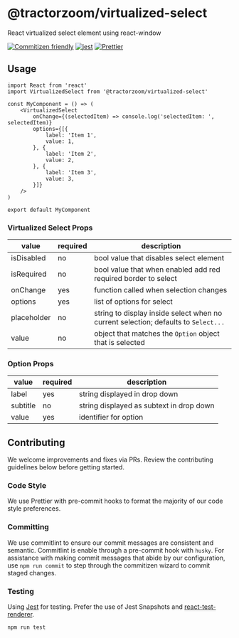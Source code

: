 # @tractorzoom/virtualized-select

React virtualized select element using react-window

[![Commitizen friendly](https://img.shields.io/badge/commitizen-friendly-brightgreen.svg)](http://commitizen.github.io/cz-cli/) [![jest](https://jestjs.io/img/jest-badge.svg)](https://github.com/facebook/jest) [![Prettier](https://img.shields.io/badge/code_style-prettier-ff69b4.svg?style=flat-square)](https://github.com/prettier/prettier)

## Usage

```
import React from 'react'
import VirtualizedSelect from '@tractorzoom/virtualized-select'

const MyComponent = () => (
    <VirtualizedSelect
        onChange={(selectedItem) => console.log('selectedItem: ', selectedItem)}
        options={[{
            label: 'Item 1',
            value: 1,
        }, {
            label: 'Item 2',
            value: 2,
        }, {
            label: 'Item 3',
            value: 3,
        }]}
    />
)

export default MyComponent
```

### Virtualized Select Props

| value       | required | description                                                                        |
| ----------- | -------- | ---------------------------------------------------------------------------------- |
| isDisabled  | no       | bool value that disables select element                                            |
| isRequired  | no       | bool value that when enabled add red required border to select                     |
| onChange    | yes      | function called when selection changes                                             |
| options     | yes      | list of options for select                                                         |
| placeholder | no       | string to display inside select when no current selection; defaults to `Select...` |
| value       | no       | object that matches the `Option` object that is selected                           |

### Option Props

| value    | required | description                              |
| -------- | -------- | ---------------------------------------- |
| label    | yes      | string displayed in drop down            |
| subtitle | no       | string displayed as subtext in drop down |
| value    | yes      | identifier for option                    |

## Contributing

We welcome improvements and fixes via PRs. Review the contributing guidelines below before getting started.

### Code Style

We use Prettier with pre-commit hooks to format the majority of our code style preferences.

### Committing

We use commitlint to ensure our commit messages are consistent and semantic. Commitlint is enable through a pre-commit hook with `husky`. For assistance with making commit messages that abide by our configuration, use `npm run commit` to step through the commitizen wizard to commit staged changes.

### Testing

Using [Jest](https://github.com/facebook/jest) for testing. Prefer the use of Jest Snapshots and [react-test-renderer](https://reactjs.org/docs/test-renderer.html).

```
npm run test
```
